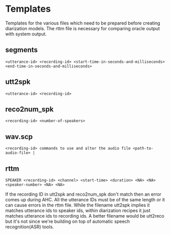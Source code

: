# Templates

Templates for the various files which need to be prepared before creating diarization models. The rttm file is necessary for comparing oracle output with system output.

## segments
`<utterance-id> <recording-id> <start-time-in-seconds-and-milliseconds> <end-time-in-seconds-and-milliseconds>`

## utt2spk
`<utterance-id> <recording-id>`

## reco2num_spk
`<recording-id> <number-of-speakers>`

## wav.scp
`<recording-id> commands to use and alter the audio file <path-to-audio-file> |`

## rttm
`SPEAKER <recording-id> <channel> <start-time> <duration> <NA> <NA> <speaker-number> <NA> <NA>`

If the recording ID in utt2spk and reco2num_spk don't match then an error comes up during AHC. All the utterance IDs must be of the same length or it can cause errors in the rttm file. While the filename utt2spk implies it matches utterance ids to speaker ids, within diarization recipes it just matches utterance ids to recording ids. A better filename would be utt2reco but it's not since we're building on top of automatic speech recognition(ASR) tools.

